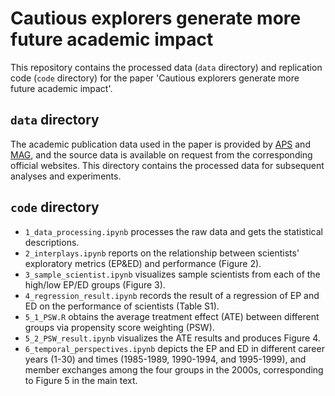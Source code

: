 # Cautious explorers generate more future academic impact
This repository contains the processed data (`data` directory) and replication code (`code` directory) for the paper 'Cautious explorers generate more future academic impact'. 

## `data` directory
The academic publication data used in the paper is provided by [APS](https://journals.aps.org/datasets) and [MAG](https://learn.microsoft.com/en-us/academic-services/graph/), and the source data is available on request from the corresponding official websites. This directory contains the processed data for subsequent analyses and experiments.

## `code` directory
- `1_data_processing.ipynb` processes the raw data and gets the statistical descriptions.
- `2_interplays.ipynb` reports on the relationship between scientists' exploratory metrics (EP&ED) and performance (Figure 2).
- `3_sample_scientist.ipynb` visualizes sample scientists from each of the high/low EP/ED groups (Figure 3).
- `4_regression_result.ipynb` records the result of a regression of EP and ED on the performance of scientists (Table S1).
- `5_1_PSW.R` obtains the average treatment effect (ATE) between different groups via propensity score weighting (PSW).
- `5_2_PSW_result.ipynb` visualizes the ATE results and produces Figure 4.
- `6_temporal_perspectives.ipynb` depicts the EP and ED in different career years (1-30) and times (1985-1989, 1990-1994, and 1995-1999), and member exchanges among the four groups in the 2000s, corresponding to Figure 5 in the main text.